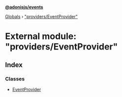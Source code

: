 **[@adonisjs/events](../README.md)**

[Globals](../README.md) › [&quot;providers/EventProvider&quot;](_providers_eventprovider_.md)

# External module: "providers/EventProvider"

## Index

### Classes

* [EventProvider](../classes/_providers_eventprovider_.eventprovider.md)